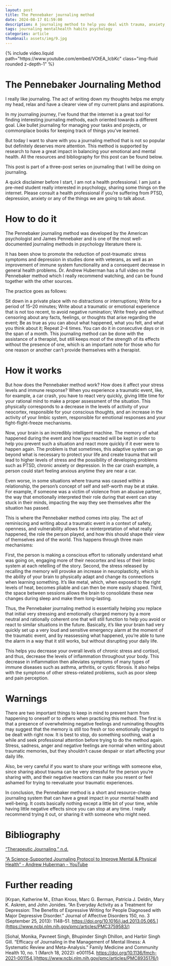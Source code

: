 ```yaml
---
layout: post
title: The Pennebaker journaling method
date: 2024-08-17 01:59:00
description: A journaling method to help you deal with trauma, anxiety, depression, and autoimmune disease
tags: journaling mentalhealth habits psychology
categories: article
thumbnail: assets/img/9.jpg
---
```


<div class="row mt-3">
    <div class="col-sm mt-3 mt-md-0">
        {% include video.liquid path="https://www.youtube.com/embed/VOtEA_IcbKc" class="img-fluid rounded z-depth-1" %}
    </div>
</div>

# The Pennebaker Journaling Method
I really like journaling. The act of writing down my thoughts helps me empty my head, relax and have a clearer view of my current plans and aspirations.

In my journaling journey, I’ve found that the internet is a great tool for finding interesting journaling methods, each oriented towards a different goal. Like bullet journaling for managing your tasks and projects, or commonplace books for keeping track of things you’ve learned.

But today I want to share with you a journaling method that is not so popular but definitely deserves more attention. This method is supported by research to have a great impact in balancing your emotional and mental health. All the resources and bibliography for this post can be found below.

This post is part of a three-post series on journaling that I will be doing on journaling.

A quick disclaimer before I start, I am not a health professional. I am just a pre-med student really interested in psychology, sharing some things on the internet. Please consult a health professional if you’re suffering from PTSD, depression, anxiety or any of the things we are going to talk about.

# How to do it
The Pennebaker journaling method was developed by the American psychologist and James Pennebaker and is one of the most well-documented journaling methods in psychology literature there is.

It has been show to promote the reduction of post-traumatic stress symptoms and depression in studies done with veterans, as well as an improvement of immune system functionality and a consequent decrease in general health problems. Dr. Andrew Huberman has a full video on the Pennebaker method which I really recommend watching, and can be found together with the other sources.

The practice goes as follows:

Sit down in a private place with no distractions or interruptions;
Write for a period of 15–20 minutes;
Write about a traumatic or emotional experience that is not too recent, to avoid negative rumination;
Write freely and without censoring about any facts, feelings, or thoughts that arise regarding the event;
Be as true as you can about what happened, what you felt, and what you think about it;
Repeat 2–4 times. You can do it in consecutive days or in the span of a month.
This journaling method can be done with the assistance of a therapist, but still keeps most of the strength of its effects without the presence of one, which is an important note for those who for one reason or another can’t provide themselves with a therapist.

# How it works
But how does the Pennebaker method work? How does it affect your stress levels and immune response? When you experience a traumatic event, like, for example, a car crash, you have to react very quickly, giving little time for your rational mind to make a proper assessment of the situation. This physically corresponds to a decrease in the levels of activity of your neocortex, responsible for your conscious thoughts, and an increase in the activity of your limbic system, responsible for emotional responses and your fight-flight-freeze mechanisms.

Now, your brain is an incredibly intelligent machine. The memory of what happened during the event and how you reacted will be kept in order to help you prevent such a situation and react more quickly if it ever were to happen again. The problem is that sometimes, this adaptive system can go beyond what is necessary to protect your life and create trauma that will lead to higher levels of stress and the possibility of developing problems such as PTSD, chronic anxiety or depression. In the car crash example, a person could start feeling anxious anytime they are near a car.

Even worse, in some situations where trauma was caused within a relationship, the person’s concept of self and self-worth may be at stake. For example, if someone was a victim of violence from an abusive partner, the way that emotionally interpreted their role during that event can stay stuck in their minds, impacting the way they see themselves after the situation has passed.

This is where the Pennebaker method comes into play. The act of reminiscing and writing about a traumatic event in a context of safety, openness, and vulnerability allows for a reinterpretation of what really happened, the role the person played, and how this should shape their view of themselves and of the world. This happens through three main mechanisms:

First, the person is making a conscious effort to rationally understand what was going on, engaging more of their neocortex and less of their limbic system at each retelling of the story. Second, the stress released by recalling the memory will provoke an increase in neuroplasticity, which is the ability of your brain to physically adapt and change its connections when learning something. It’s like metal, which, when exposed to the right levels of heat, becomes pliable and can then be more easily shaped. Third, the space between sessions allows the brain to consolidate these new changes during sleep and make them long-lasting.

Thus, the Pennebaker journaling method is essentially helping you replace that initial very stressing and emotionally charged memory by a more neutral and rationally coherent one that will still function to help you avoid or react to similar situations in the future. Basically, it’s like your brain had very quickly set up a very loud and sensitive emergency alarm at the moment of the traumatic event, and by reassessing what happened, you’re able to tune the alarm in a way that it still works, but without disrupting your daily life.

This helps you decrease your overall levels of chronic stress and cortisol, and thus, decrease the levels of inflammation throughout your body. This decrease in inflammation then alleviates symptoms of many types of immune diseases such as asthma, arthritis, or cystic fibrosis. It also helps with the symptoms of other stress-related problems, such as poor sleep and pain perception.

# Warnings
There are two important things to keep in mind to prevent harm from happening to oneself or to others when practicing this method. The first is that a presence of overwhelming negative feelings and ruminating thoughts may suggest that the memory is still too fresh or too emotionally charged to be dealt with right now. It is best to stop, do something soothing, wait a while and seek professional attention before trying to do the method again. Stress, sadness, anger and negative feelings are normal when writing about traumatic memories, but they shouldn’t cause despair or start affecting your daily life.

Also, be very careful if you want to share your writings with someone else, since sharing about trauma can be very stressful for the person you’re sharing with, and their negative reactions can make you resent or feel ashamed for trying to reevaluate your traumatic experiences.

In conclusion, the Pennebaker method is a short and resource-cheap journaling system that can have a great impact in your mental health and well-being. It costs basically nothing except a little bit of your time, while having little negative effects since you can stop at any time. I really recommend trying it out, or sharing it with someone who might need.

# Bibliography
[“Therapeutic Journaling,” n.d.](https://www.va.gov/WHOLEHEALTHLIBRARY/docs/Therapeutic-Journaling.pdf)

[“A Science-Supported Journaling Protocol to Improve Mental & Physical Health” - Andrew Huberman - YouTube](https://www.youtube.com/watch?v=wAZn9dF3XTo)

# Further reading
[Krpan, Katherine M., Ethan Kross, Marc G. Berman, Patricia J. Deldin, Mary K. Askren, and John Jonides. “An Everyday Activity as a Treatment for Depression: The Benefits of Expressive Writing for People Diagnosed with Major Depressive Disorder.” Journal of Affective Disorders 150, no. 3 (September 25, 2013): 1148–51. https://doi.org/10.1016/j.jad.2013.05.065.](https://www.ncbi.nlm.nih.gov/pmc/articles/PMC3759583/)

[Sohal, Monika, Pavneet Singh, Bhupinder Singh Dhillon, and Harbir Singh Gill. “Efficacy of Journaling in the Management of Mental Illness: A Systematic Review and Meta-Analysis.” Family Medicine and Community Health 10, no. 1 (March 18, 2022): e001154. https://doi.org/10.1136/fmch-2021-001154.](https://www.ncbi.nlm.nih.gov/pmc/articles/PMC8935176/)

